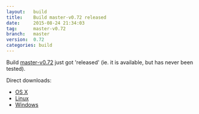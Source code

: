 ```yaml
---
layout:   build
title:    Build master-v0.72 released
date:     2015-08-24 21:34:03
tag:      master-v0.72
branch:   master
version:  0.72
categories: build
---
```

Build [master-v0.72][github-release] just got 'released' (ie. it is available, but has never been tested).

Direct downloads:

  - [OS X][osx-download]
  - [Linux][linux-download]
  - [Windows][windows-download]

[osx-download]: https://github.com/cor/LD33/releases/download/master-v0.72/osx_master-v0.72.zip
[linux-download]: https://github.com/cor/LD33/releases/download/master-v0.72/linux_master-v0.72.zip
[windows-download]: https://github.com/cor/LD33/releases/download/master-v0.72/windows_master-v0.72.zip
[github-release]: https://github.com/cor/LD33/releases/tag/master-v0.72
